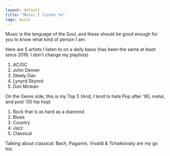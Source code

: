 ```yaml
---
layout: default
title: "Music I listen to"
tags: music
---
```



Music is the language of the Soul, and these should be good enough for you to know what kind of person I am.

Here are 5 artists I listen to on a daily basis (has been the same at least since 2016. I don't change my playlists)

1. AC/DC
2. John Denver
3. Steely Dan
4. Lynyrd Skynrd
5. Don Mclean


On the Genre side, this is my Top 5 (And, I tend to hate Pop after '90, metal, and post '00 hip hop)
1. Rock that is as hard as a diamond
2. Blues
3. Country
4. Jazz
5. Classical

Talking about classical: Bach, Paganini, Vivaldi & Tchaikovsky are my go tos.